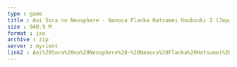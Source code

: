 ```yaml
---
type : game
title : Aoi Sora no Neosphere - Nanoca Flanka Hatsumei Koubouki 2 (Japan)
size : 940.9 M
format : iso
archive : zip
server : myrient
link2 : Aoi%20Sora%20no%20Neosphere%20-%20Nanoca%20Flanka%20Hatsumei%20Koubouki%202%20%28Japan%29
---
```

